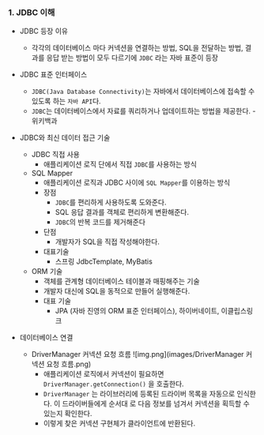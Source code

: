 ### 1. JDBC 이해
* JDBC 등장 이유
    * 각각의 데이터베이스 마다 커넥션을 연결하는 방법, SQL을 전달하는 방법,
      결과를 응답 받는 방법이 모두 다르기에 `JDBC` 라는 자바 표준이 등장

* JDBC 표준 인터페이스
    * `JDBC(Java Database Connectivity)`는 자바에서 데이터베이스에 접속할 수 있도록 하는 `자바 API`다.
    * `JDBC`는 데이터베이스에서 자료를 쿼리하거나 업데이트하는 방법을 제공한다. - 위키백과

* JDBC와 최신 데이터 접근 기술
    * JDBC 직접 사용
        * 애플리케이션 로직 단에서 직접 `JDBC`를 사용하는 방식
    * SQL Mapper
        * 애플리케이션 로직과 JDBC 사이에 `SQL Mapper`를 이용하는 방식
        * 장점
            * `JDBC`를 편리하게 사용하도록 도와준다.
            * SQL 응답 결과를 객체로 편리하게 변환해준다.
            * `JDBC`의 반복 코드를 제거해준다
        * 단점
            * 개발자가 SQL을 직접 작성해야한다.
        * 대표기술
            * 스프링 JdbcTemplate, MyBatis
    * ORM 기술
        * 객체를 관계형 데이터베이스 테이블과 매핑해주는 기술
        * 개발자 대신에 SQL을 동적으로 만들어 실행해준다.
        * 대표 기술
            * JPA (자바 진영의 ORM 표준 인터페이스), 하이버네이트, 이클립스링크

* 데이터베이스 연결
  * DriverManager 커넥션 요청 흐름
  ![img.png](images/DriverManager 커넥션 요청 흐름.png)
    * 애플리케이션 로직에서 커넥션이 필요하면 `DriverManager.getConnection()` 을 호출한다.
    * `DriverManager` 는 라이브러리에 등록된 드라이버 목록을 자동으로 인식한다. 이 드라이버들에게 순서대
      로 다음 정보를 넘겨서 커넥션을 획득할 수 있는지 확인한다.
    * 이렇게 찾은 커넥션 구현체가 클라이언트에 반환된다.